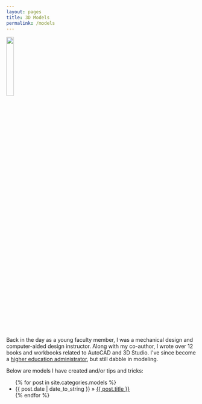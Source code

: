```yaml
---
layout: pages
title: 3D Models
permalink: /models
---
```


<img class="category" src="http://www.stevencombs.com/images/design/models.svg" width="20%" />

Back in the day as a young faculty member, I was a mechanical design and computer-aided design instructor. Along with my co-author, I wrote over 12 books and workbooks related to AutoCAD and 3D Studio. I've since become a [higher education administrator](http://www.stevencombs.com/higher-education.html), but still dabble in modeling.

Below are models I have created and/or tips and tricks:

<ul id="blog-posts" class="posts">
{% for post in site.categories.models %}
    <li><span>{{ post.date | date_to_string }} &raquo; </span><a href="{{ post.url }}">{{ post.title }}</a></li>
{% endfor %}
</ul>
